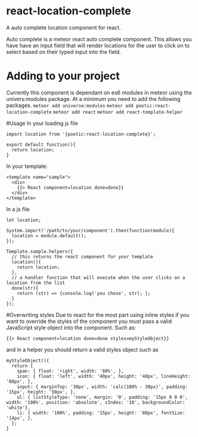 # react-location-complete
A auto complete location component for react.

Auto complete is a meteor react auto complete component.  This allows you have have an input field that will render locations for the user to click on to select based on their typed input into the field.

# Adding to your project

Currently this component is dependant on es6 modules in meteor using the univers:modules package.
At a minimum you need to add the following packages.
`meteor add universe:modules`
`meteor add poetic:react-location-complete`
`meteor add react`
`meteor add react-template-helper`

#Usage
In your loading js file

```
import location from '{poetic:react-location-complete}';

export default function(){
  return location;
}
```

In your template:
```
<template name="sample">
  <div>
    {{> React component=location done=done}}
  </div>
</template>
```

In a js file
```
let location;

System.import('/path/to/your/component').then(function(module){
  location = module.default();
});

Template.sample.helpers({
  // this returns the react component for your template
  location(){
    return location;
  },
  // a handler function that will execute when the user clicks on a location from the list
  done(str){
    return (str) => {console.log('you chose', str); };
  }
});
```

#Overwriting styles
Due to react for the most part using inline styles if you want to override the styles of the component you must pass
a valid JavaScript style object into the component. Such as:
```
{{> React component=location done=done styles=myStyleObject}}
```
and in a helper you should return a valid styles object such as
```
myStyleObject(){
  return {
    span: { float: 'right', width: '80%', },
    icon: { float: 'left', width: '40px', height: '40px', lineHeight: '60px', },
    input: { marginTop: '30px', width: 'calc(100% - 30px)', padding: '15px', height: '50px', },
    ul: { listStyleType: 'none', margin: '0', padding: '15px 0 0 0', width: '100%', position: 'absolute', zIndex: '10', backgroundColor: 'white'},
    li: { width: '100%', padding: '15px', height: '80px', fontSize: '14px', },
  };
}
```

